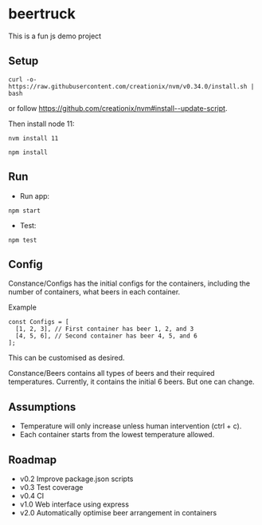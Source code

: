 # beertruck
This is a fun js demo project

## Setup

```
curl -o- https://raw.githubusercontent.com/creationix/nvm/v0.34.0/install.sh | bash
```

or follow https://github.com/creationix/nvm#install--update-script.

Then install node 11:

```
nvm install 11
```

```
npm install
```

## Run
* Run app:
```
npm start
```

* Test:
```
npm test
```

## Config
Constance/Configs has the initial configs for the containers, including the number of containers, what beers in each container.

Example
```
const Configs = [
  [1, 2, 3], // First container has beer 1, 2, and 3
  [4, 5, 6], // Second container has beer 4, 5, and 6
];
```

This can be customised as desired.

Constance/Beers contains all types of beers and their required temperatures. Currently, it contains the initial 6 beers. But one can change.

## Assumptions
* Temperature will only increase unless human intervention (ctrl + c).
* Each container starts from the lowest temperature allowed.

## Roadmap
* v0.2 Improve package.json scripts
* v0.3 Test coverage
* v0.4 CI
* v1.0 Web interface using express
* v2.0 Automatically optimise beer arrangement in containers
